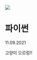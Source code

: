 
![](https://github.com/YeJin-An/YeJin-An/raw/main/assets/jae-park-7GX5aICb5i4-unsplash.jpg)

# 파이썬
11.09.2021

고양이 으르렁!!
